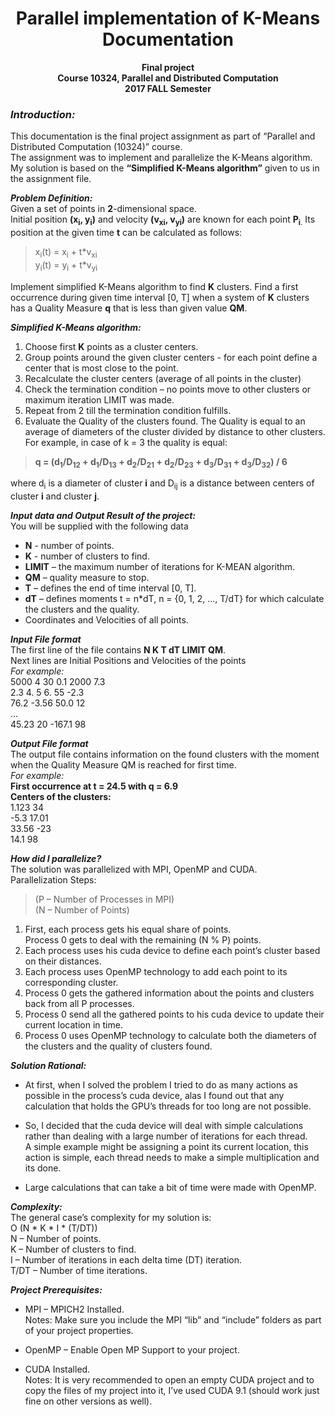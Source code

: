 <h1 align="center">Parallel implementation of K-Means</br>Documentation</h1>

<p align="center">
    <b>Final project</br>
Course 10324, Parallel and Distributed Computation</br>
2017 FALL Semester</b></br></p>


### ***Introduction:***  
This documentation is the final project assignment as part of “Parallel and Distributed Computation (10324)” course.  
The assignment was to implement and parallelize the K-Means algorithm.  
My solution is based on the **“Simplified K-Means algorithm”** given to us in the assignment file.


***Problem Definition:***  
Given a set of points in **2**-dimensional space.  
Initial position **(x<sub>i</sub>, y<sub>i</sub>)** and velocity **(v<sub>xi</sub>, v<sub>yi</sub>)** are known for each point **P<sub>i</sub>**<sub>.</sub> Its position at the given time **t** can be calculated as follows:  


> x<sub>i</sub>(t) = x<sub>i</sub> + t\*v<sub>xi</sub>  
y<sub>i</sub>(t) = y<sub>i</sub> + t\*v<sub>yi</sub>

Implement simplified K-Means algorithm to find **K** clusters. Find a first occurrence during given time interval \[0, T\] when a system of **K** clusters has a Quality Measure **q** that is less than given value **QM**.


***Simplified K-Means algorithm:***  
1.  Choose first **K** points as a cluster centers.
2.  Group points around the given cluster centers - for each point
    define a center that is most close to the point.
3.  Recalculate the cluster centers (average of all points in
    the cluster)
4.  Check the termination condition – no points move to other clusters
    or maximum iteration LIMIT was made.
5.  Repeat from 2 till the termination condition fulfills.
6.  Evaluate the Quality of the clusters found. The Quality is equal to
    an average of diameters of the cluster divided by distance to
    other clusters. For example, in case of k = 3 the quality is equal:  
> **q = (d<sub>1</sub>/D<sub>12</sub> + d<sub>1</sub>/D<sub>13</sub> + d<sub>2</sub>/D<sub>21</sub> + d<sub>2</sub>/D<sub>23</sub> + d<sub>3</sub>/D<sub>31</sub> + d<sub>3</sub>/D<sub>32</sub>) / 6**  

where d<sub>i</sub> is a diameter of cluster **i** and D<sub>ij</sub> is a distance between centers of cluster **i** and cluster **j**.


***Input data and Output Result of the project:***  
You will be supplied with the following data  
-   **N** - number of points.
-   **K** - number of clusters to find.
-   **LIMIT** – the maximum number of iterations for K-MEAN algorithm.
-   **QM** – quality measure to stop.
-   **T** – defines the end of time interval \[0, T\].
-   **dT** – defines moments t = n\*dT, n = {0, 1, 2, …, T/dT} for which
    calculate the clusters and the quality.
-   Coordinates and Velocities of all points.


***Input File format***  
The first line of the file contains **N K T dT LIMIT QM**.  
Next lines are Initial Positions and Velocities of the points  
*For example:*  
5000 4 30 0.1 2000 7.3  
2.3 4. 5 6. 55 -2.3  
76.2 -3.56 50.0 12  
…  
45.23 20 -167.1 98


***Output File format***  
The output file contains information on the found clusters with the moment when the Quality Measure QM is reached for first time.  
*For example:*  
**First occurrence at t = 24.5 with q = 6.9**  
**Centers of the clusters:**  
1.123 34  
-5.3 17.01  
33.56 -23  
14.1 98  


***How did I parallelize?***  
The solution was parallelized with MPI, OpenMP and CUDA.  
Parallelization Steps:  
> (P – Number of Processes in MPI)  
(N – Number of Points)

1.  First, each process gets his equal share of points.  
    Process 0 gets to deal with the remaining (N % P) points.
2.  Each process uses his cuda device to define each point’s cluster
    based on their distances.
3.  Each process uses OpenMP technology to add each point to its
    corresponding cluster.
4.  Process 0 gets the gathered information about the points and
    clusters back from all P processes.
5.  Process 0 send all the gathered points to his cuda device to update
    their current location in time.
6.  Process 0 uses OpenMP technology to calculate both the diameters of
    the clusters and the quality of clusters found.


***Solution Rational:***

-   At first, when I solved the problem I tried to do as many actions as
    possible in the process’s cuda device, alas I found out that any
    calculation that holds the GPU’s threads for too long are
    not possible.

-   So, I decided that the cuda device will deal with simple
    calculations rather than dealing with a large number of iterations
    for each thread.  
    A simple example might be assigning a point its current location,
    this action is simple, each thread needs to make a simple
    multiplication and its done.

-   Large calculations that can take a bit of time were made
    with OpenMP.


***Complexity:***  
The general case’s complexity for my solution is:  
O (N \* K \* I \* (T/DT))  
N – Number of points.  
K – Number of clusters to find.  
I – Number of iterations in each delta time (DT) iteration.  
T/DT – Number of time iterations.


***Project Prerequisites:***

-   MPI – MPICH2 Installed.  
    Notes: Make sure you include the MPI “lib” and “include” folders as
    part of your project properties.

-   OpenMP – Enable Open MP Support to your project.

-   CUDA Installed.  
    Notes: It is very recommended to open an empty CUDA project and to
    copy the files of my project into it, I’ve used CUDA 9.1 (should
    work just fine on other versions as well).

